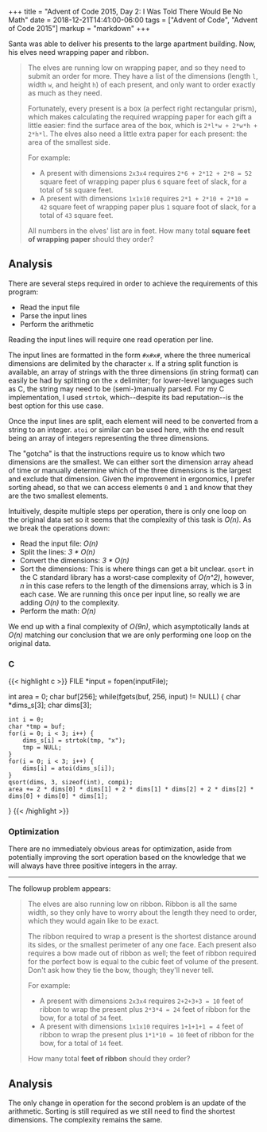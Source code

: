 +++
title = "Advent of Code 2015, Day 2: I Was Told There Would Be No Math"
date = 2018-12-21T14:41:00-06:00
tags = ["Advent of Code", "Advent of Code 2015"]
markup = "markdown"
+++

Santa was able to deliver his presents to the large apartment building. Now, his
elves need wrapping paper and ribbon.

> The elves are running low on wrapping paper, and so they need to submit an order for more. They have a list of the dimensions (length `l`, width `w`, and height `h`) of each present, and only want to order exactly as much as they need.
>  
> Fortunately, every present is a box (a perfect right rectangular prism), which makes calculating the required wrapping paper for each gift a little easier: find the surface area of the box, which is `2*l*w + 2*w*h + 2*h*l`. The elves also need a little extra paper for each present: the area of the smallest side.
> 
> For example:
> 
> * A present with dimensions `2x3x4` requires `2*6 + 2*12 + 2*8 = 52` square feet of wrapping paper plus `6` square feet of slack, for a total of `58` square feet.
> * A present with dimensions `1x1x10` requires `2*1 + 2*10 + 2*10 = 42` square feet of wrapping paper plus `1` square foot of slack, for a total of `43` square feet.
> 
> All numbers in the elves' list are in feet. How many total __square feet of wrapping paper__ should they order?

## Analysis

There are several steps required in order to achieve the requirements of this
program:

* Read the input file
* Parse the input lines
* Perform the arithmetic

Reading the input lines will require one read operation per line. 

The input lines are formatted in the form `#x#x#`, where the three numerical
dimensions are delimited by the character `x`. If a string split function is
available, an array of strings with the three dimensions (in string format) can
easily be had by splitting on the `x` delimiter; for lower-level languages such 
as C, the string may need to be (semi-)manually parsed. For my C implementation,
I used `strtok`, which--despite its bad reputation--is the best option for this
use case.

Once the input lines are split, each element will need to be converted
from a string to an integer. `atoi` or similar can be used here, with the end
result being an array of integers representing the three dimensions.

The "gotcha" is that the instructions require us to know which two dimensions
are the smallest. We can either sort the dimension array ahead of time or
manually determine which of the three dimensions is the largest and exclude
that dimension. Given the improvement in ergonomics, I prefer sorting ahead, so
that we can access elements `0` and `1` and know that they are the two smallest
elements.

Intuitively, despite multiple steps per operation, there is only one loop on
the original data set so it seems that the complexity of this task is _O(n)_.
As we break the operations down:

* Read the input file: _O(n)_
* Split the lines: _3 * O(n)_
* Convert the dimensions: _3 * O(n)_
* Sort the dimensions: This is where things can get a bit unclear. `qsort` in
the C standard library has a worst-case complexity of _O(n^2)_, however, _n_ in
this case refers to the length of the dimensions array, which is 3 in each case.
We are running this once per input line, so really we are adding _O(n)_ to the
complexity.
* Perform the math: _O(n)_

We end up with a final complexity of _O(9n)_, which asymptotically lands at
_O(n)_ matching our conclusion that we are only performing one loop on the
original data.


### C
{{< highlight c >}}
FILE *input = fopen(inputFile);

int area = 0;
char buf[256];
while(fgets(buf, 256, input) != NULL) {
    char *dims_s[3];
    char dims[3];

    int i = 0;
    char *tmp = buf;
    for(i = 0; i < 3; i++) {
        dims_s[i] = strtok(tmp, "x");
        tmp = NULL;
    }
    for(i = 0; i < 3; i++) {
        dims[i] = atoi(dims_s[i]);
    }
    qsort(dims, 3, sizeof(int), compi);
    area += 2 * dims[0] * dims[1] + 2 * dims[1] * dims[2] + 2 * dims[2] * dims[0] + dims[0] * dims[1];
}
{{< /highlight >}}

### Optimization
There are no immediately obvious areas for optimization, aside from potentially
improving the sort operation based on the knowledge that we will always have
three positive integers in the array.

---

The followup problem appears:

> The elves are also running low on ribbon. Ribbon is all the same width, so they only have to worry about the length they need to order, which they would again like to be exact.
> 
> The ribbon required to wrap a present is the shortest distance around its sides, or the smallest perimeter of any one face. Each present also requires a bow made out of ribbon as well; the feet of ribbon required for the perfect bow is equal to the cubic feet of volume of the present. Don't ask how they tie the bow, though; they'll never tell.
> 
> For example:
> 
> * A present with dimensions `2x3x4` requires `2+2+3+3 = 10` feet of ribbon to wrap the present plus `2*3*4 = 24` feet of ribbon for the bow, for a total of `34` feet.
> * A present with dimensions `1x1x10` requires `1+1+1+1 = 4` feet of ribbon to wrap the present plus `1*1*10 = 10` feet of ribbon for the bow, for a total of `14` feet.
> 
> How many total __feet of ribbon__ should they order?

## Analysis

The only change in operation for the second problem is an update of the
arithmetic. Sorting is still required as we still need to find the shortest
dimensions. The complexity remains the same.
